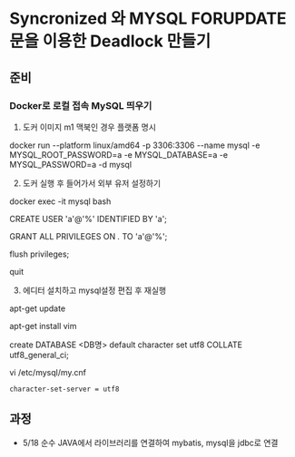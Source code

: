 # Syncronized 와 MYSQL FORUPDATE 문을 이용한 Deadlock 만들기

## 준비

### Docker로 로컬 접속 MySQL 띄우기

1. 도커 이미지 m1 맥북인 경우 플랫폼 명시

docker run --platform linux/amd64 -p 3306:3306 --name mysql -e MYSQL_ROOT_PASSWORD=a -e MYSQL_DATABASE=a -e MYSQL_PASSWORD=a -d mysql

2. 도커 실행 후 들어가서 외부 유저 설정하기

docker exec -it mysql bash

CREATE USER 'a'@'%' IDENTIFIED BY 'a';

GRANT ALL PRIVILEGES ON *.* TO 'a'@'%';

flush privileges;

quit

3. 에디터 설치하고 mysql설정 편집 후 재실행


apt-get update

apt-get install vim

create DATABASE <DB명> default character set utf8 COLLATE utf8_general_ci;

vi /etc/mysql/my.cnf

```
character-set-server = utf8
```


## 과정
* 5/18 순수 JAVA에서 라이브러리를 연결하여 mybatis, mysql을 jdbc로 연결
